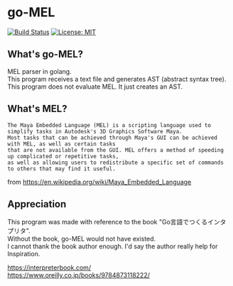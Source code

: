# go-MEL

[![Build Status](https://travis-ci.org/nrtkbb/go-MEL.svg?branch=master)](https://travis-ci.org/nrtkbb/go-MEL)
[![License: MIT](https://img.shields.io/badge/License-MIT-yellow.svg)](https://opensource.org/licenses/MIT)

## What's go-MEL?

MEL parser in golang.  
This program receives a text file and generates AST (abstract syntax tree).  
This program does not evaluate MEL. It just creates an AST.


## What's MEL?

    The Maya Embedded Language (MEL) is a scripting language used to simplify tasks in Autodesk's 3D Graphics Software Maya.
    Most tasks that can be achieved through Maya's GUI can be achieved with MEL, as well as certain tasks 
    that are not available from the GUI. MEL offers a method of speeding up complicated or repetitive tasks,
    as well as allowing users to redistribute a specific set of commands to others that may find it useful.

from https://en.wikipedia.org/wiki/Maya_Embedded_Language


## Appreciation

This program was made with reference to the book "Go言語でつくるインタプリタ".  
Without the book, go-MEL would not have existed.  
I cannot thank the book author enough. I'd say the author really help for Inspiration.  
  
https://interpreterbook.com/  
https://www.oreilly.co.jp/books/9784873118222/
